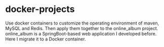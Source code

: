 # docker-projects
Use docker containers to customize the operating environment of maven, MySQL and Redis. Then apply them together to the online_album project. online_album is a SpringBoot-based web application I developed before. Here I migrate it to a Docker container.
